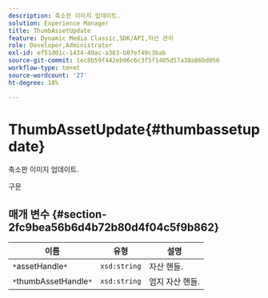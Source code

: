```yaml
---
description: 축소판 이미지 업데이트.
solution: Experience Manager
title: ThumbAssetUpdate
feature: Dynamic Media Classic,SDK/API,자산 관리
role: Developer,Administrator
exl-id: ef51d01c-1434-40ac-a383-b07ef49c3bab
source-git-commit: 1ec8b59f442eb96c6c3f5f1405d57a38a86bd056
workflow-type: tm+mt
source-wordcount: '27'
ht-degree: 18%

---
```


# ThumbAssetUpdate{#thumbassetupdate}

축소판 이미지 업데이트.

구문

## 매개 변수 {#section-2fc9bea56b6d4b72b80d4f04c5f9b862}

| 이름 | 유형 | 설명 |
|---|---|---|
| `*`assetHandle`*` | `xsd:string` | 자산 핸들. |
| `*`thumbAssetHandle`*` | `xsd:string` | 엄지 자산 핸들. |
